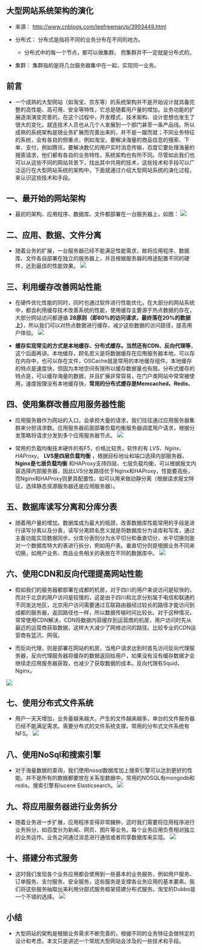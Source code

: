 ## 大型网站系统架构的演化
* 来源： http://www.cnblogs.com/leefreeman/p/3993449.html

* 分布式： 分布式是指将不同的业务分布在不同的地方。
    * 分布式中的每一个节点，都可以做集群。 而集群并不一定就是分布式的。

* 集群： 集群指的是将几台服务器集中在一起，实现同一业务。


## 前言
* 一个成熟的大型网站（如淘宝、京东等）的系统架构并不是开始设计就具备完整的高性能、高可用、安全等特性，它总是随着用户量的增加，业务功能的扩展逐渐演变完善的，在这个过程中，开发模式、技术架构、设计思想也发生了很大的变化，就连技术人员也从几个人发展到一个部门甚至一条产品线。所以成熟的系统架构是随业务扩展而完善出来的，并不是一蹴而就；不同业务特征的系统，会有各自的侧重点，例如淘宝，要解决海量的商品信息的搜索、下单、支付，例如腾讯，要解决数亿的用户实时消息传输，百度它要处理海量的搜索请求，他们都有各自的业务特性，系统架构也有所不同。尽管如此我们也可以从这些不同的网站背景下，找出其中共用的技术，这些技术和手段可以广泛运行在大型网站系统的架构中，下面就通过介绍大型网站系统的演化过程，来认识这些技术和手段。


## 一、最开始的网站架构
* 最初的架构，应用程序、数据库、文件都部署在一台服务器上，如图：
![](./images/jiagou1.png)


## 二、应用、数据、文件分离
* 随着业务的扩展，一台服务器已经不能满足性能需求，故将应用程序、数据库、文件各自部署在独立的服务器上，并且根据服务器的用途配置不同的硬件，达到最佳的性能效果。
![](./images/jiagou2.png)


## 三、利用缓存改善网站性能
* 在硬件优化性能的同时，同时也通过软件进行性能优化，在大部分的网站系统中，都会利用缓存技术改善系统的性能，使用缓存主要源于热点数据的存在，大部分网站访问都遵循 __28原则（即80%的访问请求，最终落在20%的数据上）__，所以我们可以对热点数据进行缓存，减少这些数据的访问路径，提高用户体验。
![](./images/jiagou3.png)

* __缓存实现常见的方式是本地缓存、分布式缓存。当然还有CDN、反向代理等__，这个后面再讲。本地缓存，顾名思义是将数据缓存在应用服务器本地，可以存在内存中，也可以存在文件，OSCache就是常用的本地缓存组件。本地缓存的特点是速度快，但因为本地空间有限所以缓存数据量也有限。分布式缓存的特点是，可以缓存海量的数据，并且扩展非常容易，在门户类网站中常常被使用，速度按理没有本地缓存快，__常用的分布式缓存是Memcached、Redis__。


## 四、使用集群改善应用服务器性能
* 应用服务器作为网站的入口，会承担大量的请求，我们往往通过应用服务器集群来分担请求数。应用服务器前面部署负载均衡服务器调度用户请求，根据分发策略将请求分发到多个应用服务器节点。
![](./images/jiagou4.png)

* 常用的负载均衡技术硬件的有F5，价格比较贵，软件的有 _LVS、Nginx、HAProxy_。 __LVS是四层负载均衡__ ，根据目标地址和端口选择内部服务器，__Nginx是七层负载均衡__ 和HAProxy支持四层、七层负载均衡，可以根据报文内容选择内部服务器，因此LVS分发路径优于Nginx和HAProxy，性能要高些，而Nginx和HAProxy则更具配置性，如可以用来做动静分离（根据请求报文特征，选择静态资源服务器还是应用服务器）。


## 五、数据库读写分离和分库分表
* 随着用户量的增加，数据库成为最大的瓶颈，改善数据库性能常用的手段是进行读写分离以及分表，读写分离顾名思义就是将数据库分为读库和写库，通过主备功能实现数据同步。分库分表则分为水平切分和垂直切分，水平切换则是对一个数据库特大的表进行拆分，例如用户表。垂直切分则是根据业务不同来切换，如用户业务、商品业务相关的表放在不同的数据库中。
![](./images/jiagou5.png)


## 六、使用CDN和反向代理提高网站性能
* 假如我们的服务器都部署在成都的机房，对于四川的用户来说访问是较快的，而对于北京的用户访问是较慢的，这是由于四川和北京分别属于电信和联通的不同发达地区，北京用户访问需要通过互联路由器经过较长的路径才能访问到成都的服务器，返回路径也一样，所以数据传输时间比较长。对于这种情况，常常使用CDN解决，CDN将数据内容缓存到运营商的机房，用户访问时先从最近的运营商获取数据，这样大大减少了网络访问的路径。比较专业的CDN运营商有蓝汛、网宿。

* 而反向代理，则是部署在网站的机房，当用户请求达到时首先访问反向代理服务器，反向代理服务器将缓存的数据返回给用户，如果没有没有缓存数据才会继续走应用服务器获取，也减少了获取数据的成本。反向代理有Squid，Nginx。

![](./images/jiagou6.png)
 

## 七、使用分布式文件系统
* 用户一天天增加，业务量越来越大，产生的文件越来越多，单台的文件服务器已经不能满足需求。需要分布式的文件系统支撑。常用的分布式文件系统有NFS。 
![](./images/jiagou7.png)


## 八、使用NoSql和搜索引擎
* 对于海量数据的查询，我们使用nosql数据库加上搜索引擎可以达到更好的性能。并不是所有的数据都要放在关系型数据中。常用的NOSQL有mongodb和redis，搜索引擎有lucene Elasticsearch。
![](./images/jiagou8.png)


## 九、将应用服务器进行业务拆分
* 随着业务进一步扩展，应用程序变得非常臃肿，这时我们需要将应用程序进行业务拆分，如百度分为新闻、网页、图片等业务。每个业务应用负责相对独立的业务运作。业务之间通过消息进行通信或者同享数据库来实现。
![](./images/jiagou9.png)


## 十、搭建分布式服务
* 这时我们发现各个业务应用都会使用到一些基本的业务服务，例如用户服务、订单服务、支付服务、安全服务，这些服务是支撑各业务应用的基本要素。我们将这些服务抽取出来利用分部式服务框架搭建分布式服务。淘宝的Dubbo是一个不错的选择。
![](./images/jiagou10.png)


## 小结
* 大型网站的架构是根据业务需求不断完善的，根据不同的业务特征会做特定的设计和考虑，本文只是讲述一个常规大型网站会涉及的一些技术和手段。
